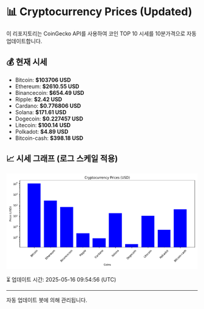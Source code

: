 
# 📊 Cryptocurrency Prices (Updated)

이 리포지토리는 CoinGecko API를 사용하여 코인 TOP 10 시세를 10분가격으로 자동 업데이트합니다.

## 💰 현재 시세
- Bitcoin: **$103706 USD**
- Ethereum: **$2610.55 USD**
- Binancecoin: **$654.49 USD**
- Ripple: **$2.42 USD**
- Cardano: **$0.776806 USD**
- Solana: **$171.61 USD**
- Dogecoin: **$0.227457 USD**
- Litecoin: **$100.14 USD**
- Polkadot: **$4.89 USD**
- Bitcoin-cash: **$398.18 USD**

## 📈 시세 그래프 (로그 스케일 적용)
![Crypto Prices](crypto_prices.png)

⏳ 업데이트 시간: 2025-05-16 09:54:56 (UTC)

---
자동 업데이트 봇에 의해 관리됩니다.
